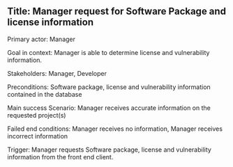 ## Title: Manager request for Software Package and license information

Primary actor: Manager

Goal in context: Manager is able to determine license and vulnerability information.

Stakeholders: Manager, Developer

Preconditions: Software package, license and vulnerability information contained in the database
              
Main success Scenario: Manager receives accurate information on the requested project(s)

Failed end conditions: Manager receives no information, 
                       Manager receives incorrect information 

Trigger: Manager requests Software package, license and vulnerability information from the front end client.
